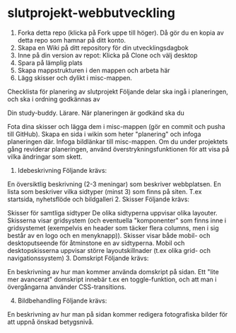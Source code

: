 # slutprojekt-webbutveckling

1. Forka detta repo (klicka på Fork uppe till höger). Då gör du en kopia av detta repo som hamnar på ditt konto.
2. Skapa en Wiki på ditt repository för din utvecklingsdagbok
3. Inne på din version av repot: Klicka på Clone och välj desktop 
4. Spara på lämplig plats
5. Skapa mappstrukturen i den mappen och arbeta här
6. Lägg skisser och dylikt i misc-mappen.

Checklista för planering av slutprojekt
Följande delar ska ingå i planeringen, och ska i ordning godkännas av

Din study-buddy.
Lärare.
När planeringen är godkänd ska du

Fota dina skisser och lägga dem i misc-mappen (gör en commit och pusha till GitHub).
Skapa en sida i wikin som heter "planering" och infoga planeringen där. Infoga bildlänkar till misc-mappen.
Om du under projektets gång reviderar planeringen, använd överstrykningsfunktionen för att visa på vilka ändringar som skett.

1. Idebeskrivning
Följande krävs:

En översiktlig beskrivning (2-3 meningar) som beskriver webbplatsen.
En lista som beskriver vilka sidtyper (minst 3) som finns på siten. T.ex startsida, nyhetsflöde och bildgalleri
2. Skisser
Följande krävs:

Skisser för samtliga sidtyper
De olika sidtyperna uppvisar olika layouter.
Skisserna visar gridsystem (och eventuella "komponenter" som finns inne i gridsystemet (exempelvis en header som täcker flera columns, men i sig består av en logo och en menyknapp)).
Skisser visar både mobil- och desktoputseende för åtminstone en av sidtyperna.
Mobil och desktopskisserna uppvisar större layoutskillnader (t.ex olika grid- och navigationssystem)
3. Domskript
Följande krävs:

En beskrivning av hur man kommer använda domskript på sidan.
Ett "lite mer avancerat" domskript innebär t.ex en toggle-funktion, och att man i övergångarna använder CSS-transitions.

4. Bildbehandling
Följande krävs:

En beskrivning av hur man på sidan kommer redigera fotografiska bilder för att uppnå önskad betygsnivå.

